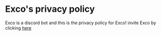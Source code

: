 # Exco's privacy policy
Exco is a discord bot and this is the privacy policy for Exco!
invite Exco by clicking [here](https://anoxle.github.io/exco/add)
